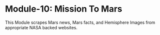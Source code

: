 # Module-10: Mission To Mars
This Module scrapes Mars news, Mars facts, and Hemisphere Images from appropriate NASA backed websites. 
